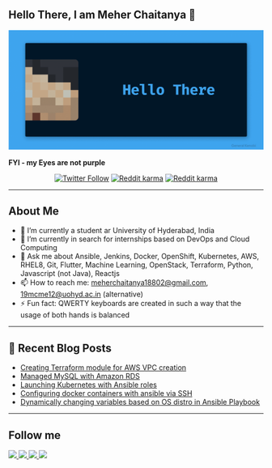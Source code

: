 ## Hello There, I am Meher Chaitanya 👋 
<p align="center">
  <img alt="Hello There" src="https://raw.githubusercontent.com/smc181002/smc181002/master/bluegif.gif"  />
</p>
<b>FYI - my Eyes are not purple</b>

<p align="center">
   <a href="https://twitter.com/MeherCh71238001"><img alt="Twitter Follow" src="https://img.shields.io/twitter/follow/MeherCh71238001?style=for-the-badge&color=09f&labelColor=black&logo=twitter&label=@MeherCh71238001"></a>
   <a href="https://www.reddit.com/user/smc181002"><img alt="Reddit karma" src="https://img.shields.io/reddit/user-karma/combined/smc181002?style=for-the-badge"></a>
   <a href="https://github.com/smc181002"><img alt="Reddit karma" src="https://img.shields.io/github/watchers/smc181002/smc181002?label=github%20watchers&style=for-the-badge"></a>
   </p>

<!--
## Quarantine Skills Developed
<img src="https://img.icons8.com/color/36/000000/jenkins.png"/> Jenkins <br> 
<img src="https://img.icons8.com/color/36/000000/git.png"/> Git <br>
<img src="https://img.icons8.com/color/36/000000/kubernetes.png"/> Kubernetes <br>
<img src="https://img.icons8.com/color/36/000000/performance-monitoring.png"/> Prometheus, Grafana, ELK stack <br>
<img src="https://img.icons8.com/color/36/000000/amazon-web-services.png"/> AWS and Terraform <br>
<img src="https://img.icons8.com/color/36/000000/openstack.png"/> OpenStack and Terraform<br>
<img src="https://img.icons8.com/windows/36/000000/redhat.png"/> RHEL8 <br>
<img src="https://img.icons8.com/color/36/000000/flutter.png"/> Flutter<br>
<img src="https://code.benco.io/icon-collection/logos/ansible.svg" width="32px" />Ansible<br>
<img src="https://img.icons8.com/color/36/000000/python.png"/>Python<br>
-->

---

## About Me

- 🔭 I’m currently a student ar University of Hyderabad, India
- 🌱 I’m currently in search for internships based on DevOps and Cloud Computing
- 💬 Ask me about Ansible, Jenkins, Docker, OpenShift, Kubernetes, AWS, RHEL8, Git, Flutter, Machine Learning, OpenStack, Terraform, Python, Javascript (not Java), Reactjs
- 📫 How to reach me: meherchaitanya18802@gmail.com, 19mcme12@uohyd.ac.in (alternative)
- ⚡ Fun fact: QWERTY keyboards are created in such a way that the usage of both hands is balanced 

---

## 📕 Recent Blog Posts

<!-- BLOG-POST-LIST:START -->
- [Creating Terraform module for AWS VPC creation](https://smc181002.medium.com/creating-terraform-module-for-aws-vpc-creation-fa2e5d0f3e3e?source=rss-ee5d12b9cb1a------2)
- [Managed MySQL with Amazon RDS](https://smc181002.medium.com/managed-mysql-with-amazon-rds-a56f7fab8b55?source=rss-ee5d12b9cb1a------2)
- [Launching Kubernetes with Ansible roles](https://smc181002.medium.com/launching-kubernetes-with-ansible-roles-5f53b91d8f20?source=rss-ee5d12b9cb1a------2)
- [Configuring docker containers with ansible via SSH](https://smc181002.medium.com/configuring-docker-containers-with-ansible-via-ssh-b7eb5b672b27?source=rss-ee5d12b9cb1a------2)
- [Dynamically changing variables based on OS distro in Ansible Playbook](https://smc181002.medium.com/dynamically-changing-variables-based-on-os-distro-in-ansible-playbook-6338cb4793ce?source=rss-ee5d12b9cb1a------2)
<!-- BLOG-POST-LIST:END -->

---

## Follow me
<a href="https://twitter.com/MeherCh71238001">
  <img src="https://img.icons8.com/fluent/48/000000/twitter.png"/>
</a>
<a href="https://www.linkedin.com/in/meher-chaitanya-341567193/">
  <img src="https://img.icons8.com/color/48/000000/linkedin.png"/>
</a>
<a href="https://www.instagram.com/smc181002/">  
  <img src="https://img.icons8.com/fluent/48/000000/instagram-new.png"/>
</a>
<a href="https://www.reddit.com/user/smc181002/">  
  <img src="https://img.icons8.com/color/48/000000/reddit.png"/>
</a>

<!--
**smc181002/smc181002** is a ✨ _special_ ✨ repository because its `README.md` (this file) appears on your GitHub profile.

Here are some ideas to get you started:

- 🔭 I’m currently working on ...
- 🌱 I’m currently learning ...
- 👯 I’m looking to collaborate on ...
- 🤔 I’m looking for help with ...
- 💬 Ask me about ...
- 📫 How to reach me: ...
- 😄 Pronouns: ...
- ⚡ Fun fact: ...
-->
